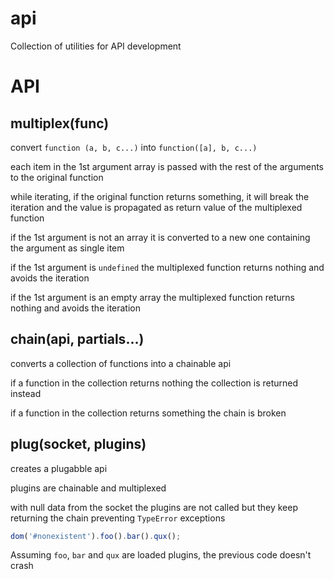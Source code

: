 api
===

Collection of utilities for API development

API
===

multiplex(func)
---------------

convert `function (a, b, c...)` into `function([a], b, c...)`

each item in the 1st argument array is passed with the rest of the
arguments to the original function

while iterating, if the original function returns something, it will
break the iteration and the value is propagated as return value of the
multiplexed function

if the 1st argument is not an array it is converted to a new one containing
the argument as single item

if the 1st argument is `undefined` the multiplexed function returns nothing
and avoids the iteration

if the 1st argument is an empty array the multiplexed function returns nothing
and avoids the iteration

chain(api, partials...)
-----------------------

converts a collection of functions into a chainable api

if a function in the collection returns nothing the collection is returned
instead

if a function in the collection returns something the chain is broken

plug(socket, plugins)
---------------------

creates a plugabble api

plugins are chainable and multiplexed

with null data from the socket the plugins are not called but they keep
returning the chain preventing `TypeError` exceptions

```js
dom('#nonexistent').foo().bar().qux();
```

Assuming `foo`, `bar` and `qux` are loaded plugins, the previous code doesn't
crash
